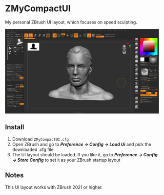 # ZMyCompactUI
My personal ZBrush UI layout, which focuses on speed sculpting.

![Preview Image](img/preview_v2.png)

## Install

1. Download `ZMyCompactUI.cfg`
2. Open ZBrush and go to ***Preference -> Config -> Load Ui*** and pick the downloaded .cfg file
3. The UI layout should be loaded. If you like it, go to ***Preference -> Config -> Store Config*** to set it as your ZBrush startup layout

## Notes

This UI layout works with ZBrush 2021 or higher.
